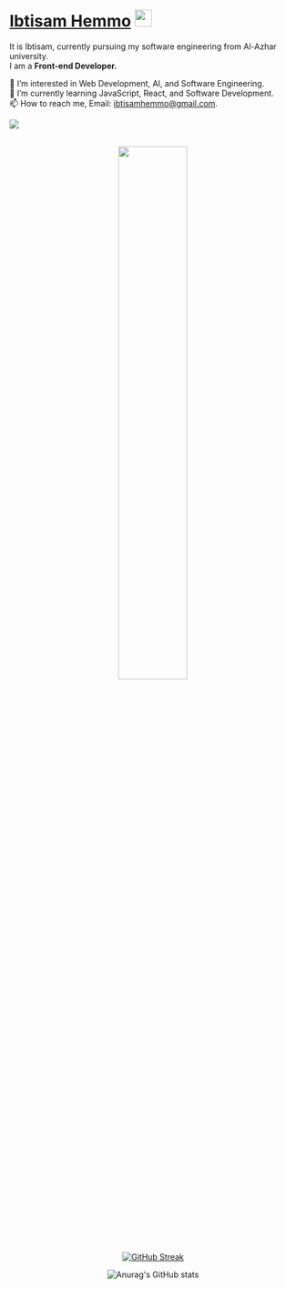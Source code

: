 # [Ibtisam Hemmo](https://github.com/Ibtisam-Hemmo) <img src="https://raw.githubusercontent.com/MartinHeinz/MartinHeinz/master/wave.gif" width="30px">

It is Ibtisam, currently pursuing my software engineering from Al-Azhar university.<br />
I am a **Front-end Developer.** <br />



👀 I’m interested in Web Development, AI, and Software Engineering.  
🌱 I’m currently learning JavaScript, React, and Software Development.  
📫 How to reach me, Email: ibtisamhemmo@gmail.com.

![](https://komarev.com/ghpvc/?username=Ibtisam-Hemmo)<br /><br />
<div align='center'>
  
  <a href="https://github.com/ibtisam-hemmo/github-readme-stats">
    <img align="center" width="49%" src="https://github-readme-stats.vercel.app/api/top-langs/?username=ibtisam-hemmo&layout=compact" />
  </a><br/><br/>
  
   [![GitHub Streak](https://github-readme-streak-stats.herokuapp.com/?user=ibtisam-hemmo)](https://git.io/streak-stats)

  ![Anurag's GitHub stats](https://github-readme-stats.vercel.app/api?username=ibtisam-hemmo&show_icons=true)

</div>

